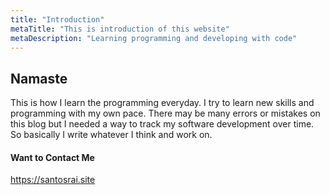 ```yaml
---
title: "Introduction"
metaTitle: "This is introduction of this website"
metaDescription: "Learning programming and developing with code"
---
```

## Namaste
This is how I learn the programming everyday. I try to learn new skills and programming with my own pace. There may be many errors or mistakes on this blog but I needed a way to track my software development over time. So basically I write whatever I think and work on.

#### Want to Contact Me 
https://santosrai.site



